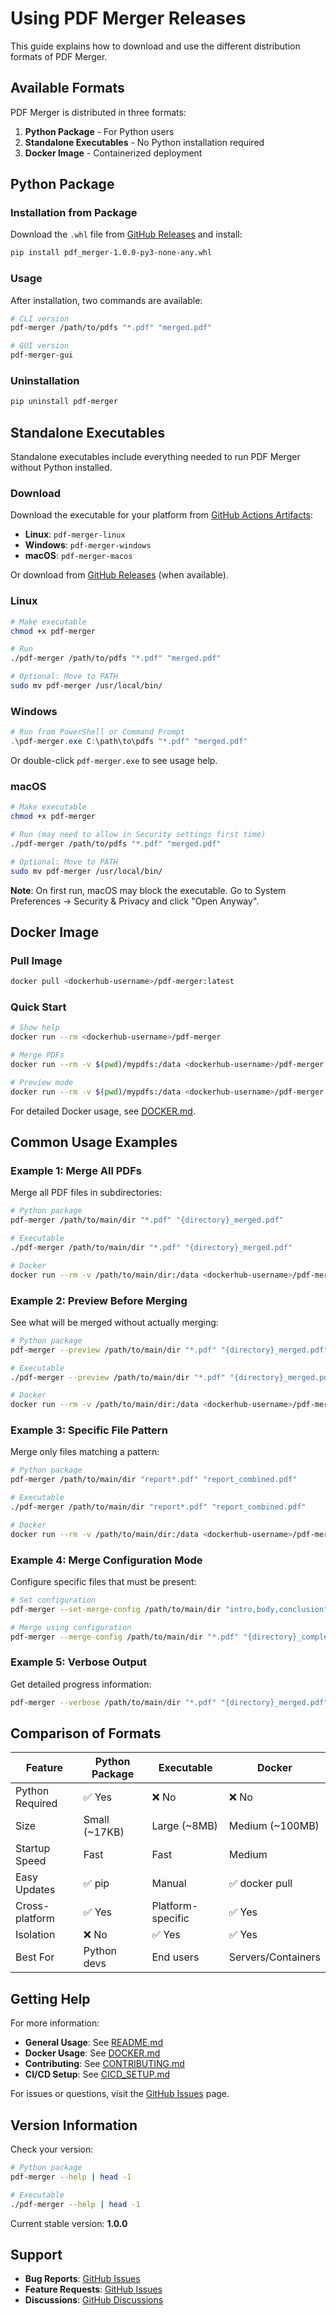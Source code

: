# Using PDF Merger Releases

This guide explains how to download and use the different distribution formats of PDF Merger.

## Available Formats

PDF Merger is distributed in three formats:

1. **Python Package** - For Python users
2. **Standalone Executables** - No Python installation required
3. **Docker Image** - Containerized deployment

## Python Package

### Installation from Package

Download the `.whl` file from [GitHub Releases](https://github.com/walliscode/pdf_merger/releases) and install:

```bash
pip install pdf_merger-1.0.0-py3-none-any.whl
```

### Usage

After installation, two commands are available:

```bash
# CLI version
pdf-merger /path/to/pdfs "*.pdf" "merged.pdf"

# GUI version
pdf-merger-gui
```

### Uninstallation

```bash
pip uninstall pdf-merger
```

## Standalone Executables

Standalone executables include everything needed to run PDF Merger without Python installed.

### Download

Download the executable for your platform from [GitHub Actions Artifacts](https://github.com/walliscode/pdf_merger/actions):

- **Linux**: `pdf-merger-linux`
- **Windows**: `pdf-merger-windows` 
- **macOS**: `pdf-merger-macos`

Or download from [GitHub Releases](https://github.com/walliscode/pdf_merger/releases) (when available).

### Linux

```bash
# Make executable
chmod +x pdf-merger

# Run
./pdf-merger /path/to/pdfs "*.pdf" "merged.pdf"

# Optional: Move to PATH
sudo mv pdf-merger /usr/local/bin/
```

### Windows

```powershell
# Run from PowerShell or Command Prompt
.\pdf-merger.exe C:\path\to\pdfs "*.pdf" "merged.pdf"
```

Or double-click `pdf-merger.exe` to see usage help.

### macOS

```bash
# Make executable
chmod +x pdf-merger

# Run (may need to allow in Security settings first time)
./pdf-merger /path/to/pdfs "*.pdf" "merged.pdf"

# Optional: Move to PATH
sudo mv pdf-merger /usr/local/bin/
```

**Note**: On first run, macOS may block the executable. Go to System Preferences → Security & Privacy and click "Open Anyway".

## Docker Image

### Pull Image

```bash
docker pull <dockerhub-username>/pdf-merger:latest
```

### Quick Start

```bash
# Show help
docker run --rm <dockerhub-username>/pdf-merger

# Merge PDFs
docker run --rm -v $(pwd)/mypdfs:/data <dockerhub-username>/pdf-merger /data "*.pdf" "merged.pdf"

# Preview mode
docker run --rm -v $(pwd)/mypdfs:/data <dockerhub-username>/pdf-merger --preview /data "*.pdf" "merged.pdf"
```

For detailed Docker usage, see [DOCKER.md](DOCKER.md).

## Common Usage Examples

### Example 1: Merge All PDFs

Merge all PDF files in subdirectories:

```bash
# Python package
pdf-merger /path/to/main/dir "*.pdf" "{directory}_merged.pdf"

# Executable
./pdf-merger /path/to/main/dir "*.pdf" "{directory}_merged.pdf"

# Docker
docker run --rm -v /path/to/main/dir:/data <dockerhub-username>/pdf-merger /data "*.pdf" "{directory}_merged.pdf"
```

### Example 2: Preview Before Merging

See what will be merged without actually merging:

```bash
# Python package
pdf-merger --preview /path/to/main/dir "*.pdf" "{directory}_merged.pdf"

# Executable
./pdf-merger --preview /path/to/main/dir "*.pdf" "{directory}_merged.pdf"

# Docker
docker run --rm -v /path/to/main/dir:/data <dockerhub-username>/pdf-merger --preview /data "*.pdf" "{directory}_merged.pdf"
```

### Example 3: Specific File Pattern

Merge only files matching a pattern:

```bash
# Python package
pdf-merger /path/to/main/dir "report*.pdf" "report_combined.pdf"

# Executable
./pdf-merger /path/to/main/dir "report*.pdf" "report_combined.pdf"

# Docker
docker run --rm -v /path/to/main/dir:/data <dockerhub-username>/pdf-merger /data "report*.pdf" "report_combined.pdf"
```

### Example 4: Merge Configuration Mode

Configure specific files that must be present:

```bash
# Set configuration
pdf-merger --set-merge-config /path/to/main/dir "intro,body,conclusion"

# Merge using configuration
pdf-merger --merge-config /path/to/main/dir "*.pdf" "{directory}_complete.pdf"
```

### Example 5: Verbose Output

Get detailed progress information:

```bash
pdf-merger --verbose /path/to/main/dir "*.pdf" "{directory}_merged.pdf"
```

## Comparison of Formats

| Feature | Python Package | Executable | Docker |
|---------|---------------|------------|---------|
| Python Required | ✅ Yes | ❌ No | ❌ No |
| Size | Small (~17KB) | Large (~8MB) | Medium (~100MB) |
| Startup Speed | Fast | Fast | Medium |
| Easy Updates | ✅ pip | Manual | ✅ docker pull |
| Cross-platform | ✅ Yes | Platform-specific | ✅ Yes |
| Isolation | ❌ No | ✅ Yes | ✅ Yes |
| Best For | Python devs | End users | Servers/Containers |

## Getting Help

For more information:

- **General Usage**: See [README.md](README.md)
- **Docker Usage**: See [DOCKER.md](DOCKER.md)
- **Contributing**: See [CONTRIBUTING.md](CONTRIBUTING.md)
- **CI/CD Setup**: See [CICD_SETUP.md](CICD_SETUP.md)

For issues or questions, visit the [GitHub Issues](https://github.com/walliscode/pdf_merger/issues) page.

## Version Information

Check your version:

```bash
# Python package
pdf-merger --help | head -1

# Executable
./pdf-merger --help | head -1
```

Current stable version: **1.0.0**

## Support

- **Bug Reports**: [GitHub Issues](https://github.com/walliscode/pdf_merger/issues)
- **Feature Requests**: [GitHub Issues](https://github.com/walliscode/pdf_merger/issues)
- **Discussions**: [GitHub Discussions](https://github.com/walliscode/pdf_merger/discussions)
